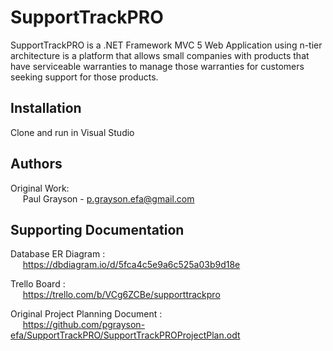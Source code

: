 # SupportTrackPRO
SupportTrackPRO is a .NET Framework MVC 5 Web Application using n-tier architecture is a platform that allows small companies with products that have serviceable warranties to manage those warranties for customers seeking support for those products.

## Installation

Clone and run in Visual Studio

## Authors

Original Work: \
&nbsp;&nbsp;&nbsp;&nbsp;&nbsp;Paul Grayson - p.grayson.efa@gmail.com

## Supporting Documentation

Database ER Diagram : \
&nbsp;&nbsp;&nbsp;&nbsp;&nbsp;https://dbdiagram.io/d/5fca4c5e9a6c525a03b9d18e

Trello Board : \
&nbsp;&nbsp;&nbsp;&nbsp;&nbsp;https://trello.com/b/VCg6ZCBe/supporttrackpro

Original Project Planning Document : \
&nbsp;&nbsp;&nbsp;&nbsp;&nbsp;https://github.com/pgrayson-efa/SupportTrackPRO/SupportTrackPROProjectPlan.odt
